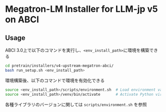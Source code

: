 # Megatron-LM Installer for LLM-jp v5 on ABCI

## Usage

ABCI 3.0上で以下のコマンドを実行し、`<env_install_path>`に環境を構築できる

```bash
cd pretrain/installers/v4-upstream-megatron-abci/
bash run_setup.sh <env_install_path>
```

環境構築後、以下のコマンドで環境を有効化できる

```bash
source <env_install_path>/scripts/environment.sh  # Load environment variables and modules
source <env_install_path>/venv/bin/activate       # Activate Python virtual environment
```

各種ライブラリのバージョンに関しては `scripts/environment.sh` を参照
